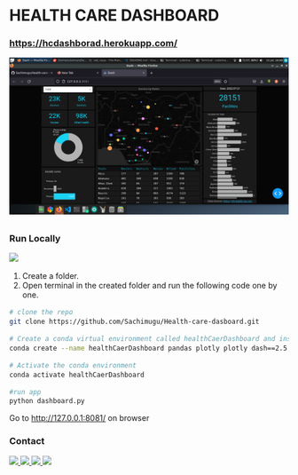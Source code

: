 # HEALTH CARE DASHBOARD
### https://hcdashborad.herokuapp.com/

![dashboard](assets/db.png)
##

### Run Locally
![](https://img.shields.io/badge/Linux-FCC624?style=for-the-badge&logo=linux&logoColor=black)

1. Create a folder. 
2. Open terminal in the created folder and run the following code one by one.

```bash
# clone the repo
git clone https://github.com/Sachimugu/Health-care-dasboard.git
```
```bash
# Create a conda virtual environment called healthCaerDashboard and install all the packages
conda create --name healthCaerDashboard pandas plotly plotly dash==2.5.1 dash-bootstrap-components
```
```bash
# Activate the conda environment
conda activate healthCaerDashboard
```
```bash
#run app
python dashboard.py
```
Go to http://127.0.0.1:8081/ on browser

### Contact
<a href="mailto:sachimugu@outlook.com"> ![](https://img.shields.io/badge/Microsoft_Outlook-0078D4?style=for-the-badge&logo=microsoft-outlook&logoColor=white) </a>
<a href="https://www.linkedin.com/in/achimugu-a-79aa8a18a/"> ![](https://img.shields.io/badge/LinkedIn-0077B5?style=for-the-badge&logo=linkedin&logoColor=white) </a>
<a href="https://twitter.com/achimugu_a"> ![](https://img.shields.io/badge/Twitter-1DA1F2?style=for-the-badge&logo=twitter&logoColor=white) </a>
<a href="https://medium.com/@sachimugu"> ![](https://img.shields.io/badge/Medium-12100E?style=for-the-badge&logo=medium&logoColor=white) </a>
